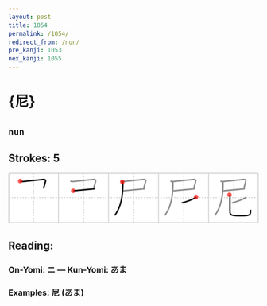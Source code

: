 ```yaml
---
layout: post
title: 1054
permalink: /1054/
redirect_from: /nun/
pre_kanji: 1053
nex_kanji: 1055
---
```


# {尼}

## `nun`

## Strokes: 5

<div class="stroke"><img src="../images/E5B0BC.png" /></div>

## Reading:

### On-Yomi: ニ &mdash; Kun-Yomi: あま

### Examples: 尼 (あま)
